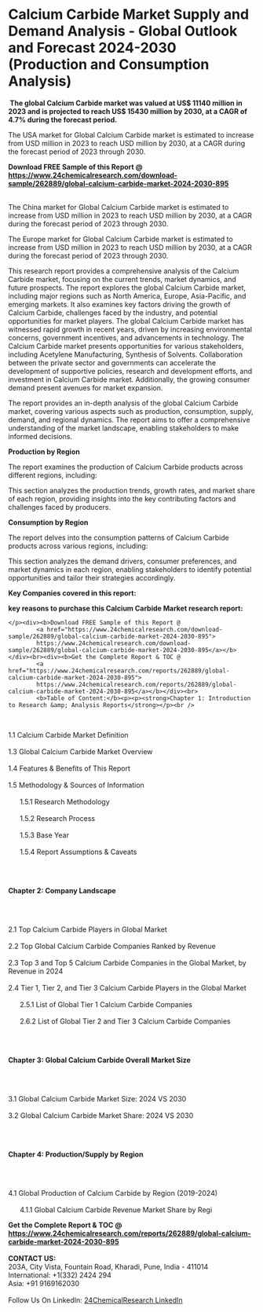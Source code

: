 <h1>Calcium Carbide Market Supply and Demand Analysis - Global Outlook and Forecast 2024-2030 (Production and Consumption Analysis)</h1><p><strong> The global Calcium Carbide market was valued at US$ 11140 million in 2023 and is projected to reach US$ 15430 million by 2030, at a CAGR of 4.7% during the forecast period.</strong></p><p>
</p><p>The USA market for Global Calcium Carbide market is estimated to increase from USD million in 2023 to reach USD million by 2030, at a CAGR during the forecast period of 2023 through 2030.</p><div><b>Download FREE Sample of this Report @ 
            <a href="https://www.24chemicalresearch.com/download-sample/262889/global-calcium-carbide-market-2024-2030-895">
            https://www.24chemicalresearch.com/download-sample/262889/global-calcium-carbide-market-2024-2030-895</a></b></div><br><p>
</p><p>The China market for Global Calcium Carbide market is estimated to increase from USD million in 2023 to reach USD million by 2030, at a CAGR during the forecast period of 2023 through 2030.</p><p>
</p><p>The Europe market for Global Calcium Carbide market is estimated to increase from USD million in 2023 to reach USD million by 2030, at a CAGR during the forecast period of 2023 through 2030.</p><p>
</p><p>This research report provides a comprehensive analysis of the Calcium Carbide market, focusing on the current trends, market dynamics, and future prospects. The report explores the global Calcium Carbide market, including major regions such as North America, Europe, Asia-Pacific, and emerging markets. It also examines key factors driving the growth of Calcium Carbide, challenges faced by the industry, and potential opportunities for market players. The global Calcium Carbide market has witnessed rapid growth in recent years, driven by increasing environmental concerns, government incentives, and advancements in technology. The Calcium Carbide market presents opportunities for various stakeholders, including Acetylene Manufacturing, Synthesis of Solvents. Collaboration between the private sector and governments can accelerate the development of supportive policies, research and development efforts, and investment in Calcium Carbide market. Additionally, the growing consumer demand present avenues for market expansion.</p><p>
</p><p>The report provides an in-depth analysis of the global Calcium Carbide market, covering various aspects such as production, consumption, supply, demand, and regional dynamics. The report aims to offer a comprehensive understanding of the market landscape, enabling stakeholders to make informed decisions.</p><p>
</p><p><strong>Production by Region</strong></p><p>
</p><p>The report examines the production of Calcium Carbide products across different regions, including:</p><p>
</p><p>
</p><p>This section analyzes the production trends, growth rates, and market share of each region, providing insights into the key contributing factors and challenges faced by producers.</p><p>
</p><p><strong>Consumption by Region</strong></p><p>
</p><p>The report delves into the consumption patterns of Calcium Carbide products across various regions, including:</p><p>
</p><p>
</p><p>This section analyzes the demand drivers, consumer preferences, and market dynamics in each region, enabling stakeholders to identify potential opportunities and tailor their strategies accordingly.</p><p>
<strong>Key Companies covered in this report:</strong></p><p>
</p><p>
</p><p><strong>key reasons to purchase this Calcium Carbide Market research report:</strong></p><p>

	</p><div><b>Download FREE Sample of this Report @ 
            <a href="https://www.24chemicalresearch.com/download-sample/262889/global-calcium-carbide-market-2024-2030-895">
            https://www.24chemicalresearch.com/download-sample/262889/global-calcium-carbide-market-2024-2030-895</a></b></div><br><div><b>Get the Complete Report & TOC @ 
            <a href="https://www.24chemicalresearch.com/reports/262889/global-calcium-carbide-market-2024-2030-895">
            https://www.24chemicalresearch.com/reports/262889/global-calcium-carbide-market-2024-2030-895</a></b></div><br>
            <b>Table of Content:</b><p><p><strong>Chapter 1: Introduction to Research &amp; Analysis Reports</strong></p><br />
<br />
<p>1.1 Calcium Carbide Market Definition<br /><br />
1.3 Global Calcium Carbide Market Overview<br /><br />
1.4 Features &amp; Benefits of This Report<br /><br />
1.5 Methodology &amp; Sources of Information<br /><br />
&nbsp;&nbsp;&nbsp;&nbsp;&nbsp; 1.5.1 Research Methodology<br /><br />
&nbsp;&nbsp;&nbsp;&nbsp;&nbsp; 1.5.2 Research Process<br /><br />
&nbsp;&nbsp;&nbsp;&nbsp;&nbsp; 1.5.3 Base Year<br /><br />
&nbsp;&nbsp;&nbsp;&nbsp;&nbsp; 1.5.4 Report Assumptions &amp; Caveats</p><br />
<br />
<p><strong>Chapter 2: Company Landscape</strong></p><br />
<br />
<p>2.1 Top Calcium Carbide Players in Global Market<br /><br />
2.2 Top Global Calcium Carbide Companies Ranked by Revenue<br /><br />
2.3 Top 3 and Top 5 Calcium Carbide Companies in the Global Market, by Revenue in 2024<br /><br />
2.4 Tier 1, Tier 2, and Tier 3 Calcium Carbide Players in the Global Market<br /><br />
&nbsp;&nbsp;&nbsp;&nbsp;&nbsp; 2.5.1 List of Global Tier 1 Calcium Carbide Companies<br /><br />
&nbsp;&nbsp;&nbsp;&nbsp;&nbsp; 2.6.2 List of Global Tier 2 and Tier 3 Calcium Carbide Companies</p><br />
<br />
<p><strong>Chapter 3: Global Calcium Carbide Overall Market Size</strong></p><br />
<br />
<p>3.1 Global Calcium Carbide Market Size: 2024 VS 2030<br /><br />
3.2 Global Calcium Carbide Market Share: 2024 VS 2030</p><br />
<br />
<p><strong>Chapter 4: Production/Supply by Region</strong></p><br />
<br />
<p>4.1 Global Production of Calcium Carbide by Region (2019-2024)<br /><br />
&nbsp;&nbsp;&nbsp;&nbsp;&nbsp; 4.1.1 Global Calcium Carbide Revenue Market Share by Regi</p><div><b>Get the Complete Report & TOC @ 
            <a href="https://www.24chemicalresearch.com/reports/262889/global-calcium-carbide-market-2024-2030-895">
            https://www.24chemicalresearch.com/reports/262889/global-calcium-carbide-market-2024-2030-895</a></b></div><br><b>CONTACT US:</b><br>
            203A, City Vista, Fountain Road, Kharadi, Pune, India - 411014<br>
            International: +1(332) 2424 294<br>
            Asia: +91 9169162030 <br><br>
            Follow Us On LinkedIn: <a href="https://www.linkedin.com/company/24chemicalresearch/">24ChemicalResearch LinkedIn</a>